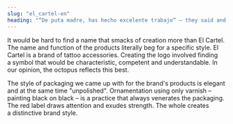 ```yaml
---
slug: "el_cartel-en"
heading: "“De puta madre, has hecho excelente trabajo” – they said and paid."
---
```

It would be hard to find a name that smacks of creation more than El Cartel. The name and function of the products literally beg for a specific style. El Cartel is a brand of tattoo accessories. Creating the logo involved finding a symbol that would be characteristic, competent and understandable. In our opinion, the octopus reflects this best.

The style of packaging we came up with for the brand's products is elegant and at the same time "unpolished". Ornamentation using only varnish – painting black on black – is a practice that always venerates the packaging. The red label draws attention and exudes strength. The whole creates a distinctive brand style.